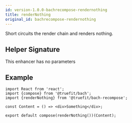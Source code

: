 ```yaml
---
id: version-1.0.0-bachrecompose-rendernothing
title: renderNothing
original_id: bachrecompose-rendernothing
---
```


Short circuits the render chain and renders nothing.

## Helper Signature

This enhancer has no parameters

## Example

```
import React from 'react';
import {compose} from '@truefit/bach';
import {renderNothing} from '@truefit/bach-recompose';

const Content = () => <div>Something</div>;

export default compose(renderNothing())(Content);
```
